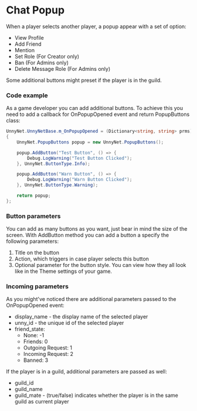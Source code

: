# Chat Popup

When a player selects another player, a popup appear with a set of option:

*   View Profile
*   Add Friend
*   Mention
*   Set Role (For Creator only)
*   Ban (For Admins only)
*   Delete Message Role (For Admins only)

Some additional buttons might preset if the player is in the guild.

### Code example

As a game developer you can add additional buttons.
To achieve this you need to add a callback for OnPopupOpened event and return PopupButtons class:

```csharp fct_label="Unity"
UnnyNet.UnnyNetBase.m_OnPopupOpened = (Dictionary<string, string> prms) =>
{
    UnnyNet.PopupButtons popup = new UnnyNet.PopupButtons();

    popup.AddButton("Test Button", () => {
        Debug.LogWarning("Test Button Clicked");
    }, UnnyNet.ButtonType.Info);

    popup.AddButton("Warn Button", () => {
        Debug.LogWarning("Warn Button Clicked");
    }, UnnyNet.ButtonType.Warning);

    return popup;
};
```

### Button parameters

You can add as many buttons as you want, just bear in mind the size of the screen. With AddButton method you can add a button a specify the following parameters:
1.  Title on the button
2.  Action, which triggers in case player selects this button
3.  Optional parameter for the button style. You can view how they all look like in the Theme settings of your game.

### Incoming parameters

As you might've noticed there are additional parameters passed to the OnPopupOpened event:

*   display_name - the display name of the selected player
*   unny_id - the unique id of the selected player
*   friend_state:
    *   None: -1
    *   Friends: 0
    *   Outgoing Request: 1
    *   Incoming Request: 2
    *   Banned: 3

If the player is in a guild, additional parameters are passed as well:

*   guild_id
*   guild_name
*   guild_mate - (true/false) indicates whether the player is in the same guild as current player  

